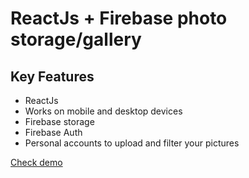 # ReactJs + Firebase photo storage/gallery

## Key Features

* ReactJs
* Works on mobile and desktop devices
* Firebase storage
* Firebase Auth
* Personal accounts to upload and filter your pictures

[Check demo](https://gallerygramapp.web.app)